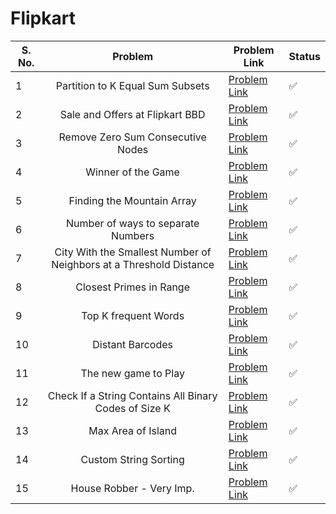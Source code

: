 # Flipkart

| S. No. | Problem | Problem Link | Status |
| ------ |:-------:| ------------ | ------ |
| 1 | Partition to K Equal Sum Subsets| [Problem Link](https://leetcode.com/problems/partition-to-k-equal-sum-subsets/) | ✅|
| 2 | Sale and Offers at Flipkart BBD| [Problem Link](https://leetcode.com/problems/shopping-offers/) |✅ |
| 3 | Remove Zero Sum Consecutive Nodes| [Problem Link](https://leetcode.com/problems/remove-zero-sum-consecutive-nodes-from-linked-list/) |✅ |
| 4 | Winner of the Game| [Problem Link](https://leetcode.com/problems/find-the-winner-of-the-circular-game/) |✅ |
| 5 | Finding the Mountain Array| [Problem Link](https://leetcode.com/problems/find-in-mountain-array/) |✅ |
| 6 | Number of ways to separate Numbers| [Problem Link](https://leetcode.com/problems/number-of-ways-to-separate-numbers/) |✅ |
| 7 | City With the Smallest Number of Neighbors at a Threshold Distance| [Problem Link](https://leetcode.com/problems/find-the-city-with-the-smallest-number-of-neighbors-at-a-threshold-distance/) | ✅|
| 8 | Closest Primes in Range| [Problem Link](https://leetcode.com/problems/closest-prime-numbers-in-range/) |✅ |
| 9 | Top K frequent Words| [Problem Link](https://leetcode.com/problems/top-k-frequent-words/) | ✅|
| 10| Distant Barcodes | [Problem Link](https://leetcode.com/problems/distant-barcodes/) | ✅ |
| 11| The new game to Play| [Problem Link](https://leetcode.com/problems/new-21-game/) |✅ |
| 12| Check If a String Contains All Binary Codes of Size K| [Problem Link](https://leetcode.com/problems/check-if-a-string-contains-all-binary-codes-of-size-k/) | ✅|
| 13| Max Area of Island| [Problem Link](https://leetcode.com/problems/max-area-of-island/https://leetcode.com/problems/max-area-of-island/) | ✅|
| 14| Custom String Sorting| [Problem Link](https://leetcode.com/problems/custom-sort-string/) |✅ |
| 15| House Robber - Very Imp.| [Problem Link](https://leetcode.com/problems/house-robber-iii/) | ✅|

